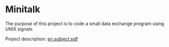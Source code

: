 # Minitalk
The purpose of this project is to code a small data exchange program using UNIX signals.

Project description: [en.subject.pdf](https://github.com/mbrettsc/minitalk/files/10871771/en.subject.pdf)
